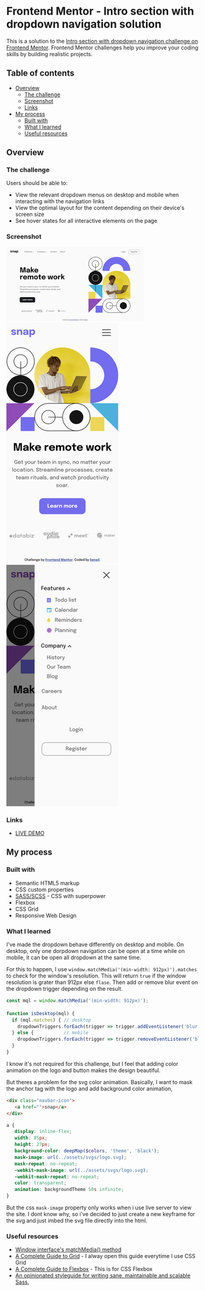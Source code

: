 # Frontend Mentor - Intro section with dropdown navigation solution

This is a solution to the [Intro section with dropdown navigation challenge on Frontend Mentor](https://www.frontendmentor.io/challenges/intro-section-with-dropdown-navigation-ryaPetHE5). Frontend Mentor challenges help you improve your coding skills by building realistic projects. 

## Table of contents

- [Overview](#overview)
  - [The challenge](#the-challenge)
  - [Screenshot](#screenshot)
  - [Links](#links)
- [My process](#my-process)
  - [Built with](#built-with)
  - [What I learned](#what-i-learned)
  - [Useful resources](#useful-resources)

## Overview

### The challenge

Users should be able to:

- View the relevant dropdown menus on desktop and mobile when interacting with the navigation links
- View the optimal layout for the content depending on their device's screen size
- See hover states for all interactive elements on the page

### Screenshot

![](./design/ss_desktop.png)
![](./design/ss_mobile.png) ![](./design/ss_mobile_active.png)

### Links

- [LIVE DEMO]()

## My process

### Built with

- Semantic HTML5 markup
- CSS custom properties
- [SASS/SCSS](https://sass-lang.com) - CSS with superpower
- Flexbox
- CSS Grid
- Responsive Web Design

### What I learned

I've made the dropdown behave differently on desktop and mobile. On desktop, only one dorpdown navigation can be open at a time while on mobile, it can be open all dropdown at the same time.

For this to happen, I use `window.matchMedia('(min-width: 912px)').matches` to check for the window's resolution. This will return `true` if the window resolution is grater than 912px else `flase`. Then add or remove blur event on the dropdown trigger depending on the result.
```js
const mql = window.matchMedia('(min-width: 912px)');

function isDesktop(mql) {
  if (mql.matches) { // desktop
    dropdownTriggers.forEach(trigger => trigger.addEventListener('blur', blurHandler))
  } else {           // mobile
    dropdownTriggers.forEach(trigger => trigger.removeEventListener('blur', blurHandler))
  }
}
```

I know it's not required for this challenge, but I feel that adding color animation on the logo and button makes the design beautiful.

But theres a problem for the svg color animation. Basically, I want to mask the anchor tag with the logo and add background color animation, 

```html
<div class="navbar-icon">
   <a href="">snap</a>
</div>
```

```scss
a {
   display: inline-flex;
   width: 85px;
   height: 27px;
   background-color: deepMap($colors, 'theme', 'black');
   mask-image: url(../assets/svgs/logo.svg);
   mask-repeat: no-repeat;
   -webkit-mask-image: url(../assets/svgs/logo.svg);
   -webkit-mask-repeat: no-repeat;
   color: transparent;
   animation: backgroundTheme 50s infinite;
}
```

But the css `mask-image` property only works when i use live server to view the site. I dont know why, so i've decided to just create a new keyframe for the svg and just imbed the svg file directly into the html.

### Useful resources

- [Window interface's matchMedia() method](https://developer.mozilla.org/en-US/docs/Web/API/Window/matchMedia)
- [A Complete Guide to Grid](https://css-tricks.com/snippets/css/complete-guide-grid/) - I alway open this guide everytime I use CSS Grid
- [A Complete Guide to Flexbox](https://css-tricks.com/snippets/css/a-guide-to-flexbox/) - This is for CSS Flexbox
- [An opinionated styleguide for writing sane, maintainable and scalable Sass.](https://sass-guidelin.es/)
